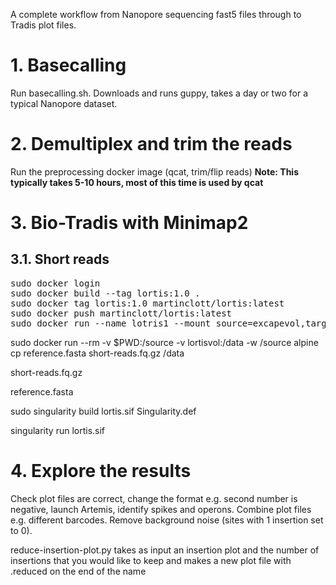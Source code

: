 A complete workflow from Nanopore sequencing fast5 files through to Tradis plot files.


# 1. Basecalling
Run basecalling.sh. Downloads and runs guppy, takes a day or two for a typical Nanopore dataset.

# 2. Demultiplex and trim the reads
Run the preprocessing docker image (qcat, trim/flip reads)
<b>Note: This typically takes 5-10 hours, most of this time is used by qcat</b>

# 3. Bio-Tradis with Minimap2

## 3.1. Short reads
<pre>
sudo docker login
sudo docker build --tag lortis:1.0 .
sudo docker tag lortis:1.0 martinclott/lortis:latest
sudo docker push martinclott/lortis:latest
sudo docker run --name lotris1 --mount source=excapevol,target=/data martinclott/lortis:latest
</pre>


sudo docker run --rm -v $PWD:/source -v lortisvol:/data -w /source alpine cp reference.fasta short-reads.fq.gz /data

short-reads.fq.gz

reference.fasta

sudo singularity build lortis.sif Singularity.def

singularity run lortis.sif




# 4. Explore the results
Check plot files are correct, change the format e.g. second number is negative, launch Artemis, identify spikes and operons. Combine plot files e.g. different barcodes. Remove background noise (sites with 1 insertion set to 0).

reduce-insertion-plot.py takes as input an insertion plot and the number of insertions that you would like to keep and makes a new plot file with .reduced on the end of the name
